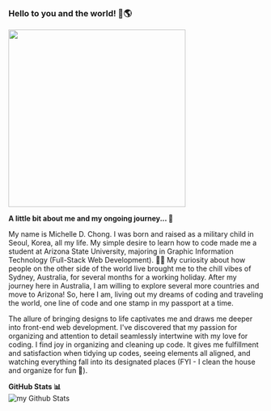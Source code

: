 ### Hello to you and the world! 👋🌎

<img src="https://blush.design/api/download?shareUri=BiM80eLEC&w=800&h=800&fm=png" width="350">

**A little bit about me and my ongoing journey... 💃**

<p>My name is Michelle D. Chong. I was born and raised as a military child in Seoul, Korea, all my life. My simple desire to learn how to code made me a student at Arizona State University, majoring in Graphic Information Technology (Full-Stack Web Development). 👩‍💻 My curiosity about how people on the other side of the world live brought me to the chill vibes of Sydney, Australia, for several months for a working holiday. After my journey here in Australia, I am willing to explore several more countries and move to Arizona! So, here I am, living out my dreams of coding and traveling the world, one line of code and one stamp in my passport at a time.</p>

<p>The allure of bringing designs to life captivates me and draws me deeper into front-end web development. I've discovered that my passion for organizing and attention to detail seamlessly intertwine with my love for coding. I find joy in organizing and cleaning up code. It gives me fulfillment and satisfaction when tidying up codes, seeing elements all aligned, and watching everything fall into its designated places (FYI - I clean the house and organize for fun 🧹).</p>


**GitHub Stats 📊**
<br>
<img align="center" src="https://github-readme-stats.vercel.app/api?username=mdchong&include_all_commits=true&count_private=true&show_icons=true&line_height=20&title_color=6AB1DB&icon_color=6AB1DB&text_color=A1A1A1&bg_color=0,000000,374955" alt="my Github Stats"/>

<!--
**mdchong/mdchong** is a ✨ _special_ ✨ repository because its `README.md` (this file) appears on your GitHub profile.

Here are some ideas to get you started:

- 🔭 I’m currently working on ...
- 🌱 I’m currently learning ...
- 👯 I’m looking to collaborate on ...
- 🤔 I’m looking for help with ...
- 💬 Ask me about ...
- 📫 How to reach me: ...
- 😄 Pronouns: ...
- ⚡ Fun fact: ...
-->
